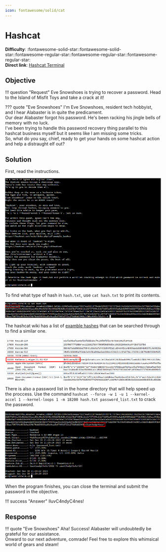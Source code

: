 ```yaml
---
icon: fontawesome/solid/cat
---
```


# Hashcat

**Difficulty**: :fontawesome-solid-star::fontawesome-solid-star::fontawesome-regular-star::fontawesome-regular-star::fontawesome-regular-star:<br/>
**Direct link**: [Hashcat Terminal](https://hhc23-wetty.holidayhackchallenge.com/?&challenge=hashcat&id=314f7daa-8eb4-4656-aa31-b4f742163739)

## Objective

!!! question "Request"
    Eve Snowshoes is trying to recover a password. Head to the Island of Misfit Toys and take a crack at it!

??? quote "Eve Snowshoes"
    I'm Eve Snowshoes, resident tech hobbyist, and I hear Alabaster is in quite the predicament.<br>
    Our dear Alabaster forgot his password. He's been racking his jingle bells of memory with no luck.<br>
    I've been trying to handle this password recovery thing parallel to this hashcat business myself but it seems like I am missing some tricks.<br>
    So, what do you say, chief, ready to get your hands on some hashcat action and help a distraught elf out?

## Solution

First, read the instructions.

![Instructions](../img/objectives/hashcat/instructions.png)

To find what type of hash in ```hash.txt```, use ```cat hash.txt``` to print its contents.

![Hash](../img/objectives/hashcat/hash.png)

The hashcat wiki has a list of [examble hashes](https://hashcat.net/wiki/doku.php?id=example_hashes) that can be searched through to find a similar one.

![Hash Type](../img/objectives/hashcat/hash_type.png)

There is also a password list in the home directory that will help speed up the proccess. Use the command ```hashcat --force -w 1 -u 1 --kernel-accel 1 --kernel-loops 1 -m 18200 hash.txt password_list.txt``` to crack the password.

![Password](../img/objectives/hashcat/password.png)

When the program finishes, you can close the terminal and submit the password in the objective.

!!! success "Answer"
    IluvC4ndyC4nes!

## Response

!!! quote "Eve Snowshoes"
    Aha! Success! Alabaster will undoubtedly be grateful for our assistance.<br>
    Onward to our next adventure, comrade! Feel free to explore this whimsical world of gears and steam!
